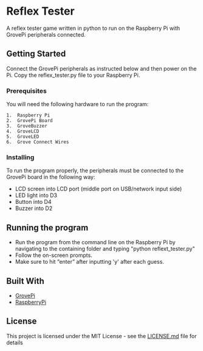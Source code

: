 # Reflex Tester

A reflex tester game written in python to run on the Raspberry Pi with GrovePi peripherals connected.  

## Getting Started

Connect the GrovePi peripherals as instructed below and then power on the Pi. Copy the reflex_tester.py file to your Raspberry Pi. 

### Prerequisites

You will need the following hardware to run the program:

```
1.	Raspberry Pi
2.	GrovePi Board
3.	GroveBuzzer
4.	GroveLCD
5.	GroveLED
6.	Grove Connect Wires
```

### Installing
To run the program properly, the peripherals must be connected to the GrovePi board in the following way:
* LCD screen into LCD port (middle port on USB/network input side)
* LED light into D3
* Button into D4
* Buzzer into D2

## Running the program

* Run the program from the command line on the Raspberry Pi by navigating to the containing folder and typing "python reflext_tester.py" 
* Follow the on-screen prompts. 
* Make sure to hit “enter” after inputting 'y' after each guess.

## Built With

* [GrovePi](https://www.dexterindustries.com/grovepi/)
* [RaspberryPi](https://www.raspberrypi.org/)

## License

This project is licensed under the MIT License - see the [LICENSE.md](LICENSE.md) file for details
